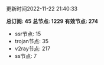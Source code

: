 更新时间2022-11-22 21:40:33

**总订阅: 45**
**总节点: 1229**
**有效节点: 274**
- ssr节点: 15
- trojan节点: 35
- v2ray节点: 217
- ss节点: 7
